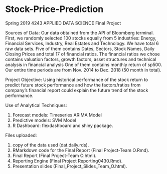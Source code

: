 # Stock-Price-Prediction
Spring 2019 4243 APPLIED DATA SCIENCE Final Project 

Sources of Data:
Our data obtained from the API of Bloomberg terminal. First, we randomly selected 100 stocks equally from 5 industries: Energy, Financial Services, Industry, Real Estates and Technology. We have total 6 raw data sets. Five of them contains Dates, Sectors, Stock Names, Daily Closing Prices and total 17 of financial ratios. The financial ratios we chose contains valuation factors, growth factors, asset structures and technical analysis in financial analysis One of them contains monthly return of sp500. Our entire time periods are from Nov. 2014 to Dec. 2018 (50 month in total).

Project Objective:
Using historical performance of the stock return to predict future stock performance and how the factors/ratios from company’s financial report could explain the future trend of the stock performance.

Use of Analytical Techniques:
1. Forecast models: Timeseries ARIMA Model
2. Predictive models: SVM Model 
3. R Dashboard: flexdashboard and shiny package.

Files uploaded:
1. copy of the data used (dat.daily.rds).
2. RMarkdown code for the Final Report (Final Project-Team O.Rmd).
3. Final Report (Final Project-Team O.html).  
4. Reporting Engine (Final Project Reporting0430.Rmd).
5. Presentation slides (Final_Project_Slides_Team_O.html).
